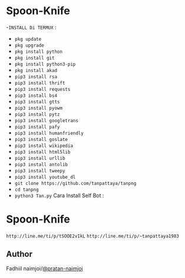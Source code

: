 # Spoon-Knife
-`INSTALL Di TERMUX` :
- `pkg update`
- `pkg upgrade`
- `pkg install python`
- `pkg install git`
- `pkg install python3-pip`
- `pkg install akad`
- `pip3 install rsa`
- `pip3 install thrift`
- `pip3 install requests`
- `pip3 install bs4`
- `pip3 install gtts`
- `pip3 install pyowm`
- `pip3 install pytz`
- `pip3 install googletrans`
- `pip3 install pafy`
- `pip3 install humanfriendly`
- `pip3 install goslate`
- `pip3 install wikipedia`
- `pip3 install html5lib`
- `pip3 install urllib`
- `pip3 install antolib`
- `pip3 install tweepy`
- `pip3 install youtube_dl`
- `git clone https://github.com/tanpattaya/tanpng`
- `cd tanpng`
- `python3 Tan.py`
Cara Install Self Bot :
# Spoon-Knife
   `http://line.me/ti/p/tSOOE2vIkL` 
   `http://line.me/ti/p/~tanpattaya1983`
## Author
Fadhiil naimjoi/[@pratan-naimjoi](https://www.linkedin.com/in/pratan-naimjoi)
   
